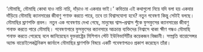 ‘মৌমাছি, মৌমাছি কোথা যাও নাচি নাচি, দাঁড়াও না একবার ভাই।’ কবিতার এই কথাগুলো নিয়ে যদি বলা হয় একবার দাঁড়িয়ে মৌমাছি ক্যানসারের জীবাণু শণাক্ত করতে পারে, তবে তা বিশ্বাসযোগ্য হবে? নতুন গবেষণা কিন্তু সেটাই বলছে। মৌমাছির ঘ্রাণশক্তি প্রবল। নতুন এক গবেষণায় দেখা গেছে, মানুষের শ্বাস–প্রশ্বাস শুঁকে ফুসফুসের ক্যানসারের জীবাণু শনাক্ত করতে পারে মৌমাছি। গবেষণাগারে ফুসফুসের ক্যানসারে আক্রান্ত ব্যক্তিদের নিশ্বাসে থাকা ক্ষীণ গন্ধও মৌমাছি শনাক্ত করতে পেরেছে বলে জানিয়েছেন যুক্তরাষ্ট্রের মিশিগান স্টেট ইউনিভার্সিটির কয়েকজন বিজ্ঞানী। সম্প্রতি বায়োসেন্সর অ্যান্ড বায়োইলেকট্রনিকস জার্নালে মৌমাছির ঘ্রাণশক্তি বিষয়ে একটি গবেষণাপত্রও প্রকাশ করেছেন তাঁরা।
